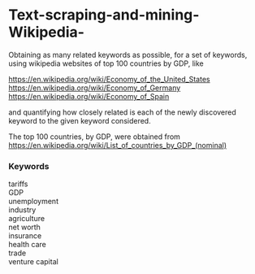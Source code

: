 # Text-scraping-and-mining-Wikipedia-
Obtaining as many related keywords as possible, for a set of keywords, using wikipedia websites of top 100 countries by GDP, like  
  
https://en.wikipedia.org/wiki/Economy_of_the_United_States  
https://en.wikipedia.org/wiki/Economy_of_Germany  
https://en.wikipedia.org/wiki/Economy_of_Spain  
  
and quantifying how closely related is each of the newly discovered keyword to the given keyword considered.  
  
The top 100 countries, by GDP, were obtained from  
https://en.wikipedia.org/wiki/List_of_countries_by_GDP_(nominal)  
  

### Keywords
tariffs  
GDP  
unemployment  
industry  
agriculture  
net worth  
insurance  
health care  
trade  
venture capital  
